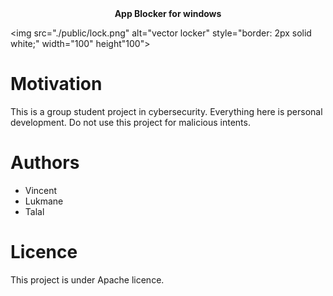 <div align="center">
	<b>
  	App Blocker for windows
	</b>
</div>

<img 
	src="./public/lock.png" 
	alt="vector locker" 
	style="border: 2px solid white;"
	width="100"
	height"100"></img>

# Motivation

This is a group student project in cybersecurity. Everything here is personal development. Do not use this project for malicious intents.

# Authors

- Vincent
- Lukmane
- Talal

# Licence

This project is under Apache licence.


